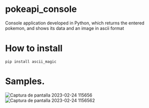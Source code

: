 # pokeapi_console
Console application developed in Python, which returns the entered pokemon, and shows its data and an image in ascii format

# How to install

    pip install ascii_magic

# Samples.
![Captura de pantalla 2023-02-24 115656](https://user-images.githubusercontent.com/52086707/221210275-668f2e7c-f9c0-478d-97fa-565955e41b14.png)
![Captura de pantalla 2023-02-24 1156562](https://user-images.githubusercontent.com/52086707/221210418-022a591e-76a6-4d58-95bf-b3f60d9b3329.png)
